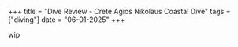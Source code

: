 +++
title = "Dive Review - Crete Agios Nikolaus Coastal Dive"
tags = ["diving"]
date = "06-01-2025"
+++

wip
